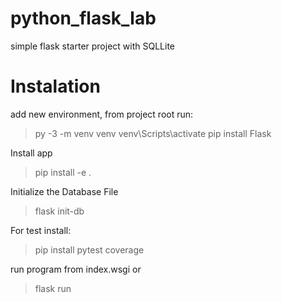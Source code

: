 # python_flask_lab

simple flask starter project with SQLLite

# Instalation

add new environment, from project root run:
> py -3 -m venv venv
> venv\Scripts\activate
> pip install Flask

Install app
> pip install -e .

Initialize the Database File
> flask init-db

For test install:
> pip install pytest coverage

run program from index.wsgi or 
> flask run
